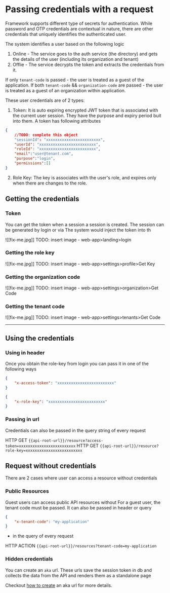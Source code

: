 # Passing credentials with a request

Framework supports different type of secrets for authentication. While password and OTP credentials are contextual in nature, there are other credentials that uniquely identifies the authenticated user. 

The system identifies a user based on the following logic
1. Online - The service goes to the auth service (the directory) and gets the details of the user (including its organization and tenant)
2. Offlie - The service decrypts the token and extracts the credentials from it.

If only `tenant-code` is passed - the user is treated as a guest of the application.
If both `tenant-code` && `organization-code` are passed - the user is treated as a guest of an organization within application.

These user credentials are of 2 types:

1. Token: It is auto expiring encrypted JWT token that is associated with the current user session. They have the purpose and expiry period buit into them. A token has following attributes

```JSON
{
    //TODO: complete this object
    "sessionId": "xxxxxxxxxxxxxxxxxxxxxxxx",
    "userId": "xxxxxxxxxxxxxxxxxxxxxxxxx",
    "roleId": "xxxxxxxxxxxxxxxxxxxxxxxxx",
    "email":"user@tenant.com",
    "purpose":"login",
    "permissions":[]
}
```

2. Role Key: The key is associates with the user's role, and expires only when there are changes to the role.

## Getting the credentials
### Token
You can get the token when a session a session is created. The session can be generated by login or via The system would inject the token into th

![[fix-me.jpg]]
TODO: insert image - web-app>landing>login

### Getting the role key

![[fix-me.jpg]]
TODO: insert image - web-app>settings>profile>Get Key

### Getting the organization code

![[fix-me.jpg]]
TODO: insert image - web-app>settings>organization>Get Code


### Getting the tenant code

![[fix-me.jpg]]
TODO: insert image - web-app>settings>tenants>Get Code

---

## Using the credentials

### Using in header

Once you obtain the role-key from login you can pass it in one of the following ways

```JSON
{
    "x-access-token": "xxxxxxxxxxxxxxxxxxxxxxxxx"
}
```

```JSON
{
    "x-role-key": "xxxxxxxxxxxxxxxxxxxxxxxxx"
}
```

### Passing in url
Credentials can also be passed in the query string of every request

HTTP GET `{{api-root-url}}/resource?access-token=xxxxxxxxxxxxxxxxxxxxxxxxx`
HTTP GET `{{api-root-url}}/resource?role-key=xxxxxxxxxxxxxxxxxxxxxxxxx`



## Request without credentials
There are 2 cases where user can access a resource without credentials

### Public Resources
Guest users can access public API resources without 
For a guest user, the tenant code must be passed. It can also be passed in header or query


```json
{
    "x-tenant-code": "my-application"
}
```

- in the query of every request

HTTP ACTION `{{api-root-url}}/resources?tenant-code=my-application`

### Hidden credentials
You can create an `aka` url. These urls save the session token in db and collects the data from the API and renders them as a standalone page

Checkout [how to create](/how-to/alias-urls.md) an aka url for more details.


